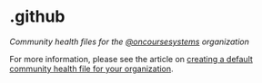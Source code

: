 # .github

*Community health files for the [@oncoursesystems](https://github.com/oncoursesystems) organization*

For more information, please see the article on [creating a default community health file for your organization](https://help.github.com/en/articles/creating-a-default-community-health-file-for-your-organization).
